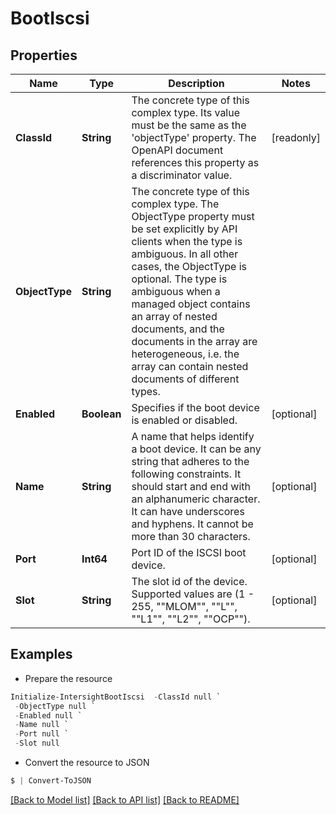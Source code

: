 # BootIscsi
## Properties

Name | Type | Description | Notes
------------ | ------------- | ------------- | -------------
**ClassId** | **String** | The concrete type of this complex type. Its value must be the same as the &#39;objectType&#39; property. The OpenAPI document references this property as a discriminator value. | [readonly] 
**ObjectType** | **String** | The concrete type of this complex type. The ObjectType property must be set explicitly by API clients when the type is ambiguous. In all other cases, the  ObjectType is optional.  The type is ambiguous when a managed object contains an array of nested documents, and the documents in the array are heterogeneous, i.e. the array can contain nested documents of different types. | 
**Enabled** | **Boolean** | Specifies if the boot device is enabled or disabled. | [optional] 
**Name** | **String** | A name that helps identify a boot device. It can be any string that adheres to the following constraints. It should start and end with an alphanumeric character. It can have underscores and hyphens. It cannot be more than 30 characters. | [optional] 
**Port** | **Int64** | Port ID of the ISCSI boot device. | [optional] 
**Slot** | **String** | The slot id of the device. Supported values are (1 - 255, &quot;&quot;MLOM&quot;&quot;, &quot;&quot;L&quot;&quot;, &quot;&quot;L1&quot;&quot;, &quot;&quot;L2&quot;&quot;, &quot;&quot;OCP&quot;&quot;). | [optional] 

## Examples

- Prepare the resource
```powershell
Initialize-IntersightBootIscsi  -ClassId null `
 -ObjectType null `
 -Enabled null `
 -Name null `
 -Port null `
 -Slot null
```

- Convert the resource to JSON
```powershell
$ | Convert-ToJSON
```

[[Back to Model list]](../README.md#documentation-for-models) [[Back to API list]](../README.md#documentation-for-api-endpoints) [[Back to README]](../README.md)

